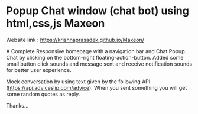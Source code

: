 # Popup Chat window (chat bot) using html,css,js Maxeon 
Website link : https://krishnaprasadek.github.io/Maxeon/


A Complete Responsive homepage with a navigation bar and Chat Popup.
Chat by clicking on the bottom-right floating-action-button.
Added some small button click sounds and message sent and receive notification sounds for better user experience.


Mock conversation by using text given by the following API (https://api.adviceslip.com/advice).
When you sent something you will get some random quotes as reply.

Thanks...
